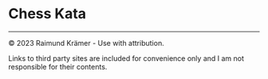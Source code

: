 # Chess Kata



___

© 2023 Raimund Krämer - Use with attribution.

Links to third party sites are included for convenience only and I am not responsible for their contents.
